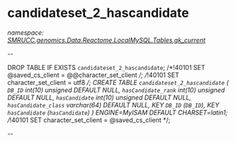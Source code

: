 ﻿# candidateset_2_hascandidate
_namespace: [SMRUCC.genomics.Data.Reactome.LocalMySQL.Tables.gk_current](./index.md)_

--
 
 DROP TABLE IF EXISTS `candidateset_2_hascandidate`;
 /*!40101 SET @saved_cs_client = @@character_set_client */;
 /*!40101 SET character_set_client = utf8 */;
 CREATE TABLE `candidateset_2_hascandidate` (
 `DB_ID` int(10) unsigned DEFAULT NULL,
 `hasCandidate_rank` int(10) unsigned DEFAULT NULL,
 `hasCandidate` int(10) unsigned DEFAULT NULL,
 `hasCandidate_class` varchar(64) DEFAULT NULL,
 KEY `DB_ID` (`DB_ID`),
 KEY `hasCandidate` (`hasCandidate`)
 ) ENGINE=MyISAM DEFAULT CHARSET=latin1;
 /*!40101 SET character_set_client = @saved_cs_client */;
 
 --




